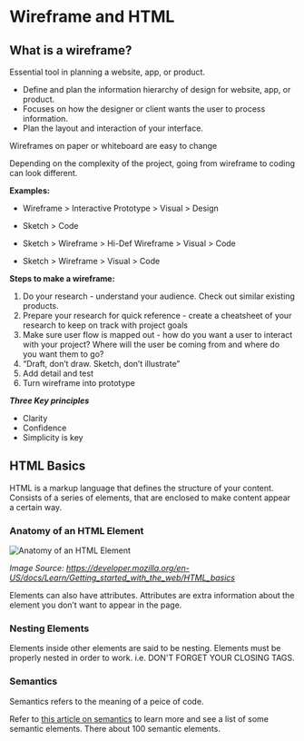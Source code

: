 # Wireframe and HTML

## What is a wireframe?

Essential tool in planning a website, app, or product.

* Define and plan the information hierarchy of design for website, app, or product. 
* Focuses on how the designer or client wants the user to process information.
* Plan the layout and interaction of your interface.

Wireframes on paper or whiteboard are easy to change

Depending on the complexity of the project, going from wireframe to coding can look different.

**Examples:**

- Wireframe > Interactive Prototype > Visual > Design

- Sketch > Code

- Sketch > Wireframe > Hi-Def Wireframe > Visual > Code

- Sketch > Wireframe > Visual > Code

**Steps to make a wireframe:**

1. Do your research - understand your audience. Check out similar existing products.
2. Prepare your research for quick reference - create a cheatsheet of your research to keep on track with project goals
3. Make sure user flow is mapped out - how do you want a user to interact with your project? Where will the user be coming from and where do you want them to go?
4. “Draft, don’t draw. Sketch, don’t illustrate”
5. Add detail and test
6. Turn wireframe into prototype

***Three Key principles***

* Clarity
* Confidence
* Simplicity is key

## HTML Basics

HTML is a markup language that defines the structure of your content. Consists of a series of elements, that are enclosed to make content appear a certain way.

### **Anatomy of an HTML Element**

![Anatomy of an HTML Element](https://developer.mozilla.org/en-US/docs/Learn/Getting_started_with_the_web/HTML_basics/grumpy-cat-small.png)

*Image Source: https://developer.mozilla.org/en-US/docs/Learn/Getting_started_with_the_web/HTML_basics*

Elements can also have attributes. Attributes are extra information about the element you don’t want to appear in the page.

### Nesting Elements

Elements inside other elements are said to be nesting. Elements must be properly nested in order to work. i.e. DON'T FORGET YOUR CLOSING TAGS.

### **Semantics**

Semantics refers to the meaning of a peice of code. 

Refer to [this article on semantics](https://developer.mozilla.org/en-US/docs/Glossary/Semantics) to learn more and see a list of some semantic elements. There about 100 semantic elements. 